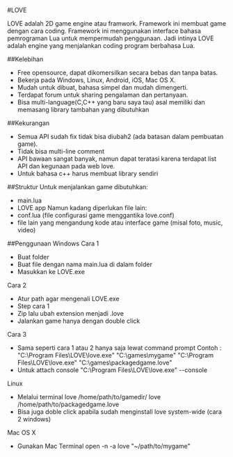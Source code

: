 #LOVE

LOVE adalah 2D game engine atau framwork. Framework ini membuat game dengan cara coding.
Framework ini menggunakan interface bahasa pemrograman Lua untuk mempermudah penggunaan.
Jadi intinya LOVE adalah engine yang menjalankan coding program berbahasa Lua.

##Kelebihan
- Free opensource, dapat dikomersilkan secara bebas dan tanpa batas.
- Bekerja pada Windows, Linux, Android, iOS, Mac OS X.
- Mudah untuk dibuat, bahasa simpel dan mudah dimengerti.
- Terdapat forum untuk sharing pengalaman dan pertanyaan.
- Bisa multi-language(C,C++ yang baru saya tau) asal memiliki dan memasang library tambahan yang dibutuhkan

##Kekurangan
- Semua API sudah fix tidak bisa diubah2 (ada batasan dalam pembuatan game).
- Tidak bisa multi-line comment
- API bawaan sangat banyak, namun dapat teratasi karena terdapat list API dan kegunaan pada web love.
- Untuk bahasa c++ harus membuat library sendiri

##Struktur
Untuk menjalankan game dibutuhkan:
- main.lua 
- LOVE app
Namun kadang diperlukan file lain:
- conf.lua (file configurasi game menggantika love.conf)
- file lain yang mengandung kode atau interface game (misal foto, music, video)

##Penggunaan
Windows
Cara 1
- Buat folder
- Buat file dengan nama main.lua di dalam folder
- Masukkan ke LOVE.exe

Cara 2
- Atur path agar mengenali LOVE.exe
- Step cara 1
- Zip lalu ubah extension menjadi .love
- Jalankan game hanya dengan double click

Cara 3
- Sama seperti cara 1 atau 2 hanya saja lewat command prompt
Contoh :
"C:\Program Files\LOVE\love.exe" "C:\games\mygame"
"C:\Program Files\LOVE\love.exe" "C:\games\packagedgame.love"
- Untuk attach console
"C:\Program Files\LOVE\love.exe" --console

Linux
- Melalui terminal
love /home/path/to/gamedir/
love /home/path/to/packagedgame.love
- Bisa juga doble click apabila sudah menginstall love system-wide (cara 2 windows)

Mac OS X
- Gunakan Mac Terminal
open -n -a love "~/path/to/mygame"
